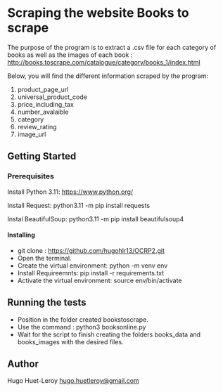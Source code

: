 # Scraping the website Books to scrape

The purpose of the program is to extract a .csv file for each category of books as well as the images of each book : http://books.toscrape.com/catalogue/category/books_1/index.html

Below, you will find the different information scraped by the program: 
1) product_page_url
2) universal_product_code
3) price_including_tax
4) number_avalaible
5) category
6) review_rating
7) image_url

## Getting Started

### Prerequisites

Install Python 3.11: https://www.python.org/

Install Request:  python3.11 -m pip install requests

Instal BeautifulSoup: python3.11 -m pip install beautifulsoup4

#### Installing

- git clone : https://github.com/hugohlr13/OCRP2.git
- Open the terminal.
- Create the virtual environment: python -m venv env
- Install Requireemnts: pip install -r requirements.txt 
- Activate the virtual environment:  source env/bin/activate

## Running the tests

- Position in the folder created bookstoscrape.
- Use the command : python3 booksonline.py 
- Wait for the script to finish creating the folders books_data and books_images with the desired files.

## Author

Hugo Huet-Leroy
hugo.huetleroy@gmail.com








